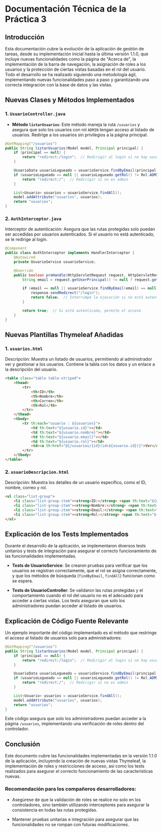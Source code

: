 # Documentación Técnica de la Práctica 3

## Introducción

Esta documentación cubre la evolución de la aplicación de gestión de tareas, desde su implementación inicial hasta la última versión 1.1.0, que incluye nuevas funcionalidades como la página de "Acerca de", la implementación de la barra de navegación, la asignación de roles a los usuarios y la protección de ciertas vistas basadas en el rol del usuario. Todo el desarrollo se ha realizado siguiendo una metodología ágil, implementando nuevas funcionalidades paso a paso y garantizando una correcta integración con la base de datos y las vistas.

## Nuevas Clases y Métodos Implementados

### 1. `UsuarioController.java`
- **Método `listarUsuarios`**: Este método maneja la ruta `/usuarios` y asegura que solo los usuarios con rol `ADMIN` tengan acceso al listado de usuarios. Redirige a los usuarios sin privilegios a la página principal.

```java
@GetMapping("/usuarios")
public String listarUsuarios(Model model, Principal principal) {
    if (principal == null) {
        return "redirect:/login";  // Redirigir al login si no hay usuario autenticado
    }

    UsuarioData usuarioLogueado = usuarioService.findByEmail(principal.getName());
    if (usuarioLogueado == null || usuarioLogueado.getRol() != Rol.ADMIN) {
        return "redirect:/";  // Redirigir si no es admin
    }

    List<Usuario> usuarios = usuarioService.findAll();
    model.addAttribute("usuarios", usuarios);
    return "usuarios";
}
```

### 2. `AuthInterceptor.java`  
Interceptor de autenticación: Asegura que las rutas protegidas solo puedan ser accedidas por usuarios autenticados. Si el usuario no está autenticado, se le redirige al login.

```java
@Component
public class AuthInterceptor implements HandlerInterceptor {
    @Autowired
    private UsuarioService usuarioService;

    @Override
    public boolean preHandle(HttpServletRequest request, HttpServletResponse response, Object handler) throws Exception {
        String email = request.getUserPrincipal() != null ? request.getUserPrincipal().getName() : null;

        if (email == null || usuarioService.findByEmail(email) == null) {
            response.sendRedirect("/login");
            return false;  // Interrumpe la ejecución si no está autenticado
        }

        return true;  // Si está autenticado, permite el acceso
    }
}
```

## Nuevas Plantillas Thymeleaf Añadidas

### 1. `usuarios.html`  
Descripción: Muestra un listado de usuarios, permitiendo al administrador ver y gestionar a los usuarios. Contiene la tabla con los datos y un enlace a la descripción del usuario.

```html
<table class="table table-striped">
    <thead>
        <tr>
            <th>ID</th>
            <th>Nombre</th>
            <th>Correo</th>
            <th>Rol</th>
        </tr>
    </thead>
    <tbody>
        <tr th:each="usuario : ${usuarios}">
            <td th:text="${usuario.id}"></td>
            <td th:text="${usuario.nombre}"></td>
            <td th:text="${usuario.email}"></td>
            <td th:text="${usuario.rol}"></td>
            <td><a th:href="@{/usuarios/{id}(id=${usuario.id})}">Ver</a></td>
        </tr>
    </tbody>
</table>
```

### 2. `usuarioDescripcion.html`  
Descripción: Muestra los detalles de un usuario específico, como el ID, nombre, correo y rol.

```html
<ul class="list-group">
    <li class="list-group-item"><strong>ID:</strong> <span th:text="${usuario.id}"></span></li>
    <li class="list-group-item"><strong>Nombre:</strong> <span th:text="${usuario.nombre}"></span></li>
    <li class="list-group-item"><strong>Email:</strong> <span th:text="${usuario.email}"></span></li>
    <li class="list-group-item"><strong>Rol:</strong> <span th:text="${usuario.rol}"></span></li>
</ul>
```

## Explicación de los Tests Implementados

Durante el desarrollo de la aplicación, se implementaron diversos tests unitarios y tests de integración para asegurar el correcto funcionamiento de las funcionalidades implementadas.

- **Tests de UsuarioService**: Se crearon pruebas para verificar que los usuarios se registran correctamente, que el rol se asigna correctamente, y que los métodos de búsqueda (`findByEmail`, `findAll`) funcionan como se espera.

- **Tests de UsuarioController**: Se validaron las rutas protegidas y el comportamiento cuando el rol del usuario no es el adecuado para acceder a ciertas vistas. Los tests aseguran que solo los administradores puedan acceder al listado de usuarios.

## Explicación de Código Fuente Relevante

Un ejemplo importante del código implementado es el método que restringe el acceso al listado de usuarios solo para administradores:

```java
@GetMapping("/usuarios")
public String listarUsuarios(Model model, Principal principal) {
    if (principal == null) {
        return "redirect:/login";  // Redirigir al login si no hay usuario autenticado
    }

    UsuarioData usuarioLogueado = usuarioService.findByEmail(principal.getName());
    if (usuarioLogueado == null || usuarioLogueado.getRol() != Rol.ADMIN) {
        return "redirect:/";  // Redirigir si no es admin
    }

    List<Usuario> usuarios = usuarioService.findAll();
    model.addAttribute("usuarios", usuarios);
    return "usuarios";
}
```

Este código asegura que solo los administradores puedan acceder a la página `/usuarios`, implementando una verificación de roles dentro del controlador.

## Conclusión

Este documento cubre las funcionalidades implementadas en la versión 1.1.0 de la aplicación, incluyendo la creación de nuevas vistas Thymeleaf, la implementación de roles y restricciones de acceso, así como los tests realizados para asegurar el correcto funcionamiento de las características nuevas.

### Recomendación para los compañeros desarrolladores:

* Asegúrese de que la validación de roles se realice no solo en los controladores, sino también utilizando interceptores para asegurar la consistencia en todas las rutas protegidas.

* Mantener pruebas unitarias e integración para asegurar que las funcionalidades no se rompan con futuras modificaciones.
